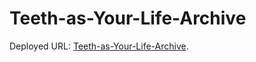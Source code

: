 # Teeth-as-Your-Life-Archive

Deployed URL: [Teeth-as-Your-Life-Archive](https://ankycheng.github.io/Teeth-as-Your-Life-Archive/).
